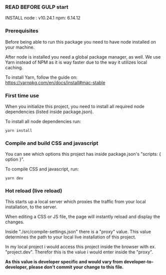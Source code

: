 ### READ BEFORE GULP start
INSTALL node : v10.24.1
npm: 6.14.12




### Prerequisites

Before being able to run this package you need to have node installed on your machine.

After node is installed you need a global package manager, as well. We use Yarn instead of NPM as it is way faster due to the way it utilizes local caching.

To install Yarn, follow the guide on: https://yarnpkg.com/en/docs/install#mac-stable 

### First time use
When you initialize this project, you need to install all required node dependencies (listed inside package.json). 

To install all node dependencies run:

`yarn install`

### Compile and build CSS and javascript

You can see which options this project has inside package.json's "scripts: { option }".

To compile CSS and javascript, run:

`yarn dev`

### Hot reload (live reload)

This starts up a local server which proxies the traffic from your local installation, to the server.

When editing a CSS or JS file, the page will instantly reload and display the changes.

Inside "./src/compile-settings.json" there is a "proxy" value. This value determines the path to your local live installation of this project.

In my local project i would access this project inside the browser with ex. "project.dev". Therefor this is the value i would enter inside the "proxy".

**As this value is developer specific and would vary from developer-to-developer, please don't commit your change to this file.**
